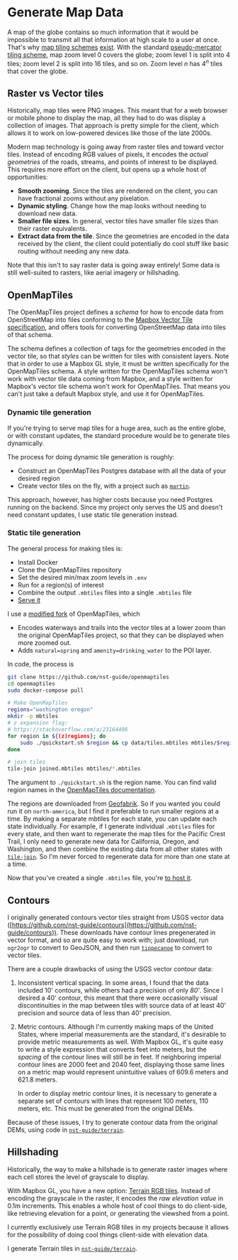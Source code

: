 # Generate Map Data

A map of the globe contains so much information that it would be impossible to
transmit all that information at high scale to a user at once. That's why [map
tiling schemes][maptiler-map-tile-def] [exist][wiki-tiled_web_map]. With the
standard [pseudo-mercator tiling scheme][wiki-web_mercator_proj], map zoom level 0 covers the globe; zoom level 1 is split into 4 tiles; zoom level 2 is split
into 16 tiles, and so on. Zoom level $n$ has $4^n$ tiles that cover the globe.

[maptiler-map-tile-def]: https://www.maptiler.com/google-maps-coordinates-tile-bounds-projection/
[wiki-tiled_web_map]: https://en.wikipedia.org/wiki/Tiled_web_map
[wiki-web_mercator_proj]: https://en.wikipedia.org/wiki/Web_Mercator_projection

## Raster vs Vector tiles

Historically, map tiles were PNG images. This meant that for a web browser or
mobile phone to display the map, all they had to do was display a collection of
images. That approach is pretty simple for the client, which allows it to work
on low-powered devices like those of the late 2000s.

Modern map technology is going away from raster tiles and toward vector tiles.
Instead of encoding RGB values of pixels, it encodes the _actual geometries_ of
the roads, streams, and points of interest to be displayed. This requires more
effort on the client, but opens up a whole host of opportunities:

- **Smooth zooming**. Since the tiles are rendered on the client, you can have fractional zooms without any pixelation.
- **Dynamic styling**. Change how the map looks without needing to download new data.
- **Smaller file sizes**. In general, vector tiles have smaller file sizes than their raster equivalents.
- **Extract data from the tile**. Since the geometries are encoded in the data received by the client, the client could potentially do cool stuff like basic routing without needing any new data.

Note that this isn't to say raster data is going away entirely! Some data is
still well-suited to rasters, like aerial imagery or hillshading.

## OpenMapTiles

The OpenMapTiles project defines a _schema_ for how to encode data from
OpenStreetMap into files conforming to the [Mapbox Vector Tile
specification][mvt-spec], and offers tools for converting OpenStreetMap data
into tiles of that schema.

[mvt-spec]: https://github.com/mapbox/vector-tile-spec

The schema defines a collection of tags for the geometries encoded in the vector
tile, so that _styles_ can be written for tiles with consistent layers. Note
that in order to use a Mapbox GL style, it must be written specifically for the
OpenMapTiles schema. A style written for the OpenMapTiles schema won't work with
vector tile data coming from Mapbox, and a style written for Mapbox's vector
tile schema won't work for OpenMapTiles. That means you can't just take a
default Mapbox style, and use it for OpenMapTiles.

### Dynamic tile generation

If you're trying to serve map tiles for a huge area, such as the entire globe,
or with constant updates, the standard procedure would be to generate tiles
dynamically.

The process for doing dynamic tile generation is roughly:

- Construct an OpenMapTiles Postgres database with all the data of your desired region
- Create vector tiles on the fly, with a project such as [`martin`][urbica-martin].

[urbica-martin]: https://github.com/urbica/martin

This approach, however, has higher costs because you need Postgres running on
the backend. Since my project only serves the US and doesn't need constant
updates, I use static tile generation instead.

### Static tile generation

The general process for making tiles is:

- Install Docker
- Clone the OpenMapTiles repository
- Set the desired min/max zoom levels in `.env`
- Run for a region(s) of interest
- Combine the output `.mbtiles` files into a single `.mbtiles` file
- [Serve it](hosting.md)

I use a [modified fork](https://github.com/nst-guide/openmaptiles) of
OpenMapTiles, which

- Encodes waterways and trails into the vector tiles at a lower zoom than the original OpenMapTiles project, so that they can be displayed when more zoomed out.
- Adds `natural=spring` and `amenity=drinking_water` to the POI layer.

In code, the process is

```bash
git clone https://github.com/nst-guide/openmaptiles
cd openmaptiles
sudo docker-compose pull

# Make OpenMapTiles
regions="washington oregon"
mkdir -p mbtiles
# z expansion flag:
# https://stackoverflow.com/a/23164496
for region in ${(z)regions}; do
    sudo ./quickstart.sh $region && cp data/tiles.mbtiles mbtiles/$region.mbtiles;
done

# join tiles
tile-join joined.mbtiles mbtiles/*.mbtiles
```
The argument to `./quickstart.sh` is the region name. You can find valid region
names in the [OpenMapTiles documentation][openmaptiles-valid-region-names].

[openmaptiles-valid-region-names]: https://github.com/nst-guide/openmaptiles/blob/master/QUICKSTART.md#check-other-extracts

The regions are downloaded from [Geofabrik][geofabrik]. So if you wanted you
could run it on `north-america`, but I find it preferable to run smaller regions
at a time. By making a separate mbtiles for each state, you can update each
state individually. For example, if I generate individual `.mbtiles` files for
every state, and then want to regenerate the map tiles for the Pacific Crest
Trail, I only need to generate new data for California, Oregon, and Washington,
and then combine the existing data from all other states with
[`tile-join`][tile-join]. So I'm never forced to regenerate data for more than
one state at a time.

[geofabrik]: http://download.geofabrik.de/
[tile-join]: https://github.com/mapbox/tippecanoe#tile-join

Now that you've created a single `.mbtiles` file, you're [to host
it](hosting.md).

## Contours

I originally generated contours vector tiles straight from USGS vector data
([https://github.com/nst-guide/contours](https://github.com/nst-guide/contours)).
These downloads have contour lines pregenerated in vector format, and so are quite
easy to work with; just download, run `ogr2ogr` to convert to GeoJSON, and then
run [`tippecanoe`][tippecanoe] to convert to vector tiles.

[tippecanoe]: https://github.com/mapbox/tippecanoe

There are a couple drawbacks of using the USGS vector contour data:

1. Inconsistent vertical spacing. In some areas, I found that the data included
    10' contours, while others had a precision of only _80'_. Since I desired a
    40' contour, this meant that there were occasionally visual discontinuities
    in the map between tiles with source data of at least 40' precision and
    source data of less than 40' precision.
2. Metric contours. Although I'm currently making maps of the United States,
    where imperial measurements are the standard, it's desirable to provide
    metric measurements as well. With Mapbox GL, it's quite easy to write a
    style expression that converts feet into meters, but the _spacing_ of the
    contour lines will still be in feet. If neighboring imperial contour lines
    are 2000 feet and 2040 feet, displaying those same lines on a metric map
    would represent unintuitive values of 609.6 meters and 621.8 meters.

    In order to display metric contour lines, it is necessary to generate a
    separate set of contours with lines that represent 100 meters, 110 meters,
    etc. This must be generated from the original DEMs.

Because of these issues, I try to generate contour data from the original DEMs,
using code in [`nst-guide/terrain`][nst-guide/terrain].

[nst-guide/terrain]: https://github.com/nst-guide/terrain

## Hillshading

Historically, the way to make a hillshade is to generate raster images where
each cell stores the level of grayscale to display.

With Mapbox GL, you have a new option: [Terrain RGB
tiles](https://docs.mapbox.com/help/troubleshooting/access-elevation-data/#mapbox-terrain-rgb).
Instead of encoding the grayscale in the raster, it encodes the _raw elevation
value_ in 0.1m increments. This enables a whole host of cool things to do
client-side, like retrieving elevation for a point, or generating the viewshed
from a point.

I currently exclusively use Terrain RGB tiles in my projects because it allows for
the possibility of doing cool things client-side with elevation data.

I generate Terrain tiles in [`nst-guide/terrain`][nst-guide/terrain].

